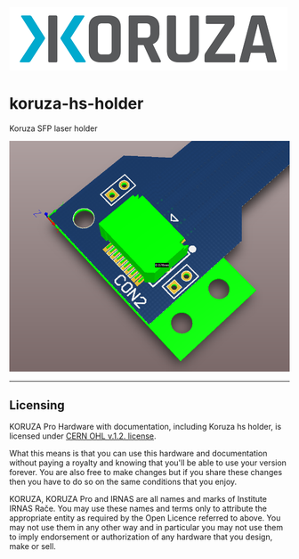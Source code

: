 ![alt tag](https://github.com/IRNAS/koruza-hs-holder/blob/master/Pics/koruza-logo-colour-med.png)


# koruza-hs-holder

Koruza SFP laser holder

![alt tag](https://github.com/IRNAS/koruza-hs-holder/blob/board_v0.1/Pics/3D_model.png)

---

## Licensing

KORUZA Pro Hardware with documentation, including Koruza hs holder, is licensed under [CERN OHL v.1.2. license](https://www.ohwr.org/licenses/cern-ohl/license_versions/v1.2).

What this means is that you can use this hardware and documentation without paying a royalty and knowing that you'll be able to use your version forever. You are also free to make changes but if you share these changes then you have to do so on the same conditions that you enjoy.

KORUZA, KORUZA Pro and IRNAS are all names and marks of Institute IRNAS Rače. You may use these names and terms only to attribute the appropriate entity as required by the Open Licence referred to above. You may not use them in any other way and in particular you may not use them to imply endorsement or authorization of any hardware that you design, make or sell.

